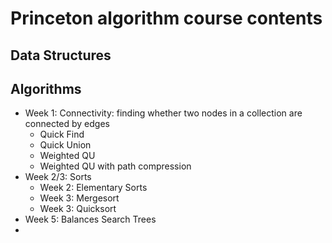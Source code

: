 # Princeton algorithm course contents
## Data Structures

## Algorithms

* Week 1: Connectivity: finding whether two nodes in a collection are connected by edges
  * Quick Find
  * Quick Union
  * Weighted QU
  * Weighted QU with path compression
* Week 2/3: Sorts
  * Week 2: Elementary Sorts
  * Week 3: Mergesort
  * Week 3: Quicksort
* Week 5: Balances Search Trees
*
